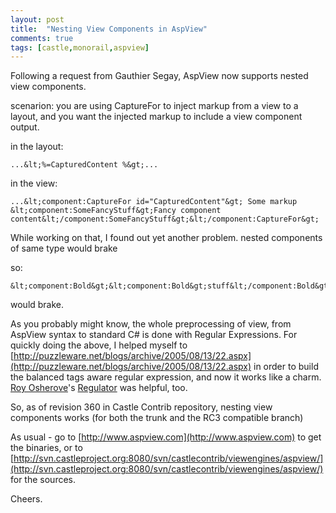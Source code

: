 ```yaml
---
layout: post
title:  "Nesting View Components in AspView"
comments: true
tags: [castle,monorail,aspview]
---
```



Following a request from Gauthier Segay, AspView now supports nested view components.



scenarion: you are using CaptureFor to inject markup from a view to a layout, and you want the injected markup to include a view component output.



in the layout:

```
...&lt;%=CapturedContent %&gt;...
```



in the view:

```
...&lt;component:CaptureFor id="CapturedContent"&gt; Some markup &lt;component:SomeFancyStuff&gt;Fancy component content&lt;/component:SomeFancyStuff&gt;&lt;/component:CaptureFor&gt;
```



While working on that, I found out yet another problem. nested components of same type would brake

so:

```
&lt;component:Bold&gt;&lt;component:Bold&gt;stuff&lt;/component:Bold&gt;&lt;/component:Bold&gt;
```

would brake.

As you probably might know, the whole preprocessing of view, from AspView syntax to standard C# is done with Regular Expressions. For quickly doing the above, I helped myself to [http://puzzleware.net/blogs/archive/2005/08/13/22.aspx](http://puzzleware.net/blogs/archive/2005/08/13/22.aspx) in order to build the balanced tags aware regular expression, and now it works like a charm. [Roy Osherove](http://weblogs.asp.net/rosherove/)'s [Regulator](http://tools.osherove.com/CoolTools/Regulator/tabid/185/Default.aspx) was helpful, too.



So, as of revision 360 in Castle Contrib repository, nesting view components works (for both the trunk and the RC3 compatible branch)



As usual - go to [http://www.aspview.com](http://www.aspview.com) to get the binaries, or to [http://svn.castleproject.org:8080/svn/castlecontrib/viewengines/aspview/](http://svn.castleproject.org:8080/svn/castlecontrib/viewengines/aspview/) for the sources.



Cheers.

